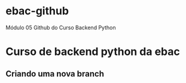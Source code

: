 # ebac-github
Módulo 05 Github do Curso Backend Python

# Curso de backend python da ebac

## Criando uma nova branch